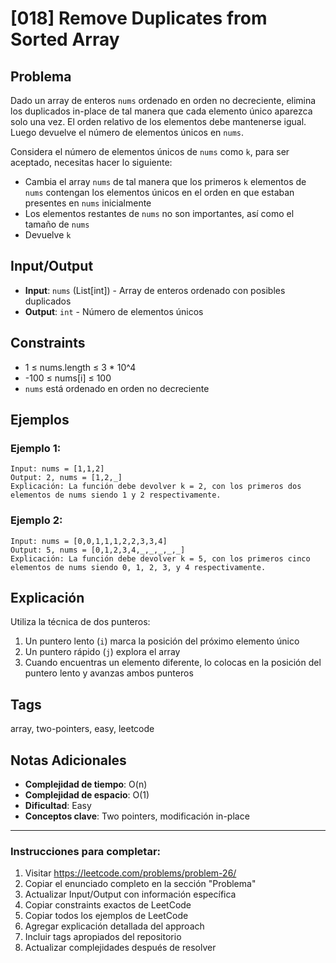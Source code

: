 # [018] Remove Duplicates from Sorted Array

## Problema
Dado un array de enteros `nums` ordenado en orden no decreciente, elimina los duplicados in-place de tal manera que cada elemento único aparezca solo una vez. El orden relativo de los elementos debe mantenerse igual. Luego devuelve el número de elementos únicos en `nums`.

Considera el número de elementos únicos de `nums` como `k`, para ser aceptado, necesitas hacer lo siguiente:
- Cambia el array `nums` de tal manera que los primeros `k` elementos de `nums` contengan los elementos únicos en el orden en que estaban presentes en `nums` inicialmente
- Los elementos restantes de `nums` no son importantes, así como el tamaño de `nums`
- Devuelve `k`

## Input/Output
- **Input**: `nums` (List[int]) - Array de enteros ordenado con posibles duplicados
- **Output**: `int` - Número de elementos únicos

## Constraints
- 1 ≤ nums.length ≤ 3 * 10^4
- -100 ≤ nums[i] ≤ 100
- `nums` está ordenado en orden no decreciente

## Ejemplos

### Ejemplo 1:
```
Input: nums = [1,1,2]
Output: 2, nums = [1,2,_]
Explicación: La función debe devolver k = 2, con los primeros dos elementos de nums siendo 1 y 2 respectivamente.
```

### Ejemplo 2:
```
Input: nums = [0,0,1,1,1,2,2,3,3,4]
Output: 5, nums = [0,1,2,3,4,_,_,_,_,_]
Explicación: La función debe devolver k = 5, con los primeros cinco elementos de nums siendo 0, 1, 2, 3, y 4 respectivamente.
```

## Explicación
Utiliza la técnica de dos punteros:
1. Un puntero lento (`i`) marca la posición del próximo elemento único
2. Un puntero rápido (`j`) explora el array
3. Cuando encuentras un elemento diferente, lo colocas en la posición del puntero lento y avanzas ambos punteros

## Tags
array, two-pointers, easy, leetcode

## Notas Adicionales
- **Complejidad de tiempo**: O(n)
- **Complejidad de espacio**: O(1)
- **Dificultad**: Easy
- **Conceptos clave**: Two pointers, modificación in-place

---

### Instrucciones para completar:
1. Visitar https://leetcode.com/problems/problem-26/
2. Copiar el enunciado completo en la sección "Problema"
3. Actualizar Input/Output con información específica
4. Copiar constraints exactos de LeetCode
5. Copiar todos los ejemplos de LeetCode
6. Agregar explicación detallada del approach
7. Incluir tags apropiados del repositorio
8. Actualizar complejidades después de resolver
